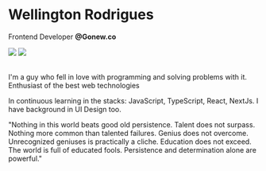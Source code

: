 # Wellington Rodrigues
 Frontend Developer <strong>@Gonew.co</strong>
<div> 
  <a href="https://instagram.com/tonrdrigues" target="_blank"><img src="https://img.shields.io/badge/-@tonrdrigues-%23E4405F?style=for-the-badge&logo=instagram&logoColor=white"></a>
  <a href="https://www.linkedin.com/in/wellingtonrodriguesbr/" target="_blank"><img src="https://img.shields.io/badge/-Wellington Rodrigues-%230077B5?style=for-the-badge&logo=linkedin&logoColor=white"></a> 
</div>
<br/>
 

I'm a guy who fell in love with programming and solving problems with it.
</br>
Enthusiast of the best web technologies

In continuous learning in the stacks: JavaScript, TypeScript, React, NextJs.
I have background in UI Design too.

"Nothing in this world beats good old persistence. Talent does not surpass. Nothing more common than talented failures. Genius does not overcome. Unrecognized geniuses is practically a cliche. Education does not exceed. The world is full of educated fools. Persistence and determination alone are powerful."
